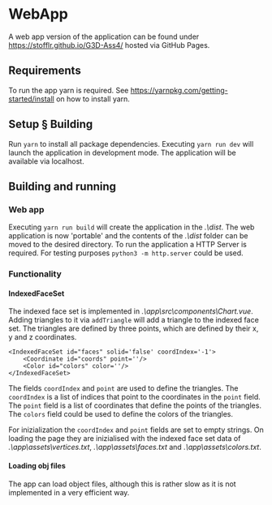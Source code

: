 # WebApp

A web app version of the application can be found under https://stofflr.github.io/G3D-Ass4/ hosted via GitHub Pages.

## Requirements
To run the app yarn is required. See https://yarnpkg.com/getting-started/install on how to install yarn.

## Setup § Building
Run `yarn` to install all package dependencies.
Executing `yarn run dev` will launch the application in development mode. The application will be available via localhost.

## Building and running

### Web app
Executing `yarn run build` will create the application in the _.\dist_.
The web application is now 'portable' and the contents of the _.\dist_ folder can be moved to the desired directory.
To run the application a HTTP Server is required. For testing purposes `python3 -m http.server` could be used.

### Functionality

#### IndexedFaceSet
The indexed face set is implemented in _.\app\src\components\Chart.vue_. Adding triangles to it via `addTriangle` will add a triangle to the indexed face set. The triangles are defined by three points, which are defined by their x, y and z coordinates.
```
<IndexedFaceSet id="faces" solid='false' coordIndex='-1'>
    <Coordinate id="coords" point=''/>
    <Color id="colors" color=''/>
</IndexedFaceSet>
```
The fields `coordIndex` and `point` are used to define the triangles. The `coordIndex` is a list of indices that point to the coordinates in the `point` field. The `point` field is a list of coordinates that define the points of the triangles. The `colors` field could be used to define the colors of the triangles.

For inizialization the `coordIndex` and `point` fields are set to empty strings. On loading the page they are inizialised with the indexed face set data of _.\app\assets\vertices.txt_, _.\app\assets\faces.txt_ and _.\app\assets\colors.txt_.

#### Loading obj files
The app can load object files, although this is rather slow as it is not implemented in a very efficient way.

